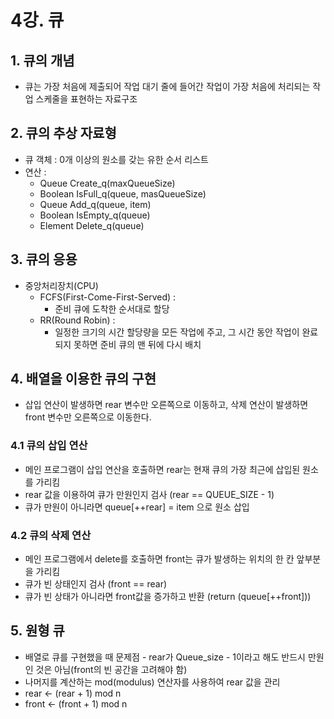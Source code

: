 # 4강. 큐

## 1. 큐의 개념
* 큐는 가장 처음에 제출되어 작업 대기 줄에 들어간 작업이 가장 처음에 처리되는 작업 스케줄을 표현하는 자료구조

## 2. 큐의 추상 자료형 
* 큐 객체 : 0개 이상의 원소를 갖는 유한 순서 리스트
* 연산 : 
  * Queue Create_q(maxQueueSize)
  * Boolean IsFull_q(queue, masQueueSize)
  * Queue Add_q(queue, item)
  * Boolean IsEmpty_q(queue)
  * Element Delete_q(queue)

## 3. 큐의 응용
* 중앙처리장치(CPU)
  * FCFS(First-Come-First-Served) : 
    * 준비 큐에 도착한 순서대로 할당
  * RR(Round Robin) : 
    *  일정한 크기의 시간 할당량을 모든 작업에 주고, 그 시간 동안 작업이 완료되지 못하면 준비 큐의 맨 뒤에 다시 배치


## 4. 배열을 이용한 큐의 구현
* 삽입 연산이 발생하면 rear 변수만 오른쪽으로 이동하고, 삭제 연산이 발생하면 front 변수만 오른쪽으로 이동한다.

### 4.1 큐의 삽입 연산
* 메인 프로그램이 삽입 연산을 호출하면 rear는 현재 큐의 가장 최근에 삽입된 원소를 가리킴
* rear 값을 이용하여 큐가 만원인지 검사 (rear == QUEUE_SIZE - 1)
* 큐가 만원이 아니라면 queue[++rear] = item 으로 원소 삽입

### 4.2 큐의 삭제 연산 
* 메인 프로그램에서 delete를 호출하면 front는 큐가 발생하는 위치의 한 칸 앞부분을 가리킴
* 큐가 빈 상태인지 검사 (front == rear)
* 큐가 빈 상태가 아니라면 front값을 증가하고 반환 (return (queue[++front]))

## 5. 원형 큐
* 배열로 큐를 구현했을 때 문제점 - rear가 Queue_size - 1이라고 해도 반드시 만원인 것은 아님(front의 빈 공간을 고려해야 함)
* 나머지를 계산하는 mod(modulus) 연산자를 사용하여 rear 값을 관리
* rear <- (rear + 1) mod n
* front <- (front + 1) mod n
